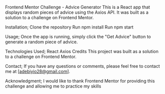 Frontend Mentor Challenge - Advice Generator
This is a React app that displays random pieces of advice using the Axios API. It was built as a solution to a challenge on Frontend Mentor.

Installation;
Clone the repository
Run npm install
Run npm start

Usage;
Once the app is running, simply click the "Get Advice" button to generate a random piece of advice.

Technologies Used;
React
Axios
Credits
This project was built as a solution to a challenge on Frontend Mentor.

Contact;
If you have any questions or comments, please feel free to contact me at [adebiyio28@gmail.com].

Acknowledgment;
I would like to thank Frontend Mentor for providing this challenge and allowing me to practice my skills
